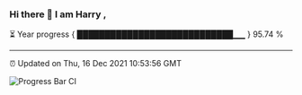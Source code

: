 ### Hi there 👋 I am Harry , 

⏳ Year progress { ████████████████████████████▁▁ } 95.74 %

---

⏰ Updated on Thu, 16 Dec 2021 10:53:56 GMT

![Progress Bar CI](https://github.com/duykhang68/duykhang68/workflows/Progress%20Bar%20CI/badge.svg)
